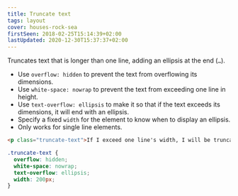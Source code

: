 ```yaml
---
title: Truncate text
tags: layout
cover: houses-rock-sea
firstSeen: 2018-02-25T15:14:39+02:00
lastUpdated: 2020-12-30T15:37:37+02:00
---
```


Truncates text that is longer than one line, adding an ellipsis at the end (`…`).

- Use `overflow: hidden` to prevent the text from overflowing its dimensions.
- Use `white-space: nowrap` to prevent the text from exceeding one line in height.
- Use `text-overflow: ellipsis` to make it so that if the text exceeds its dimensions, it will end with an ellipsis.
- Specify a fixed `width` for the element to know when to display an ellipsis.
- Only works for single line elements.

```html
<p class="truncate-text">If I exceed one line's width, I will be truncated.</p>
```

```css
.truncate-text {
  overflow: hidden;
  white-space: nowrap;
  text-overflow: ellipsis;
  width: 200px;
}
```
